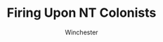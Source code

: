 ---
media: "images/rounds/round_4_2/fire_upon_nt.png"
media_type: image
type: art
title: Firing Upon NT Colonists
author: [Winchester]
desc: The Kharkovchanka calls the bluff of an NTSO.
---